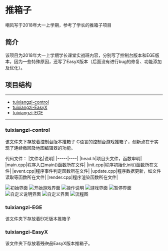# 推箱子
嘲风写于2018年大一上学期，参考了学长的推箱子项目

## 简介

该项目为2018年大一上学期学长课堂实战班内容，分别写了控制台版本和EGE版本，因为一些特殊原因，还写了EasyX版本（后面没有进行bug的修复、功能添加及优化）。

## 项目结构
***
* [tuixiangzi-control]()
* [tuixiangzi-EasyX]()
* [tuixiangzi-EGE]()
***
### tuixiangzi-control

该文件夹下存放着控制台版本推箱子
C语言的控制台游戏推箱子，创新点在于实现了连续撤回及地图编辑器的功能。

代码文件：
|文件名|说明|
|-----|----|
|head.h|项目头文件，函数申明|
|main.cpp|程序入口main()函数所在文件|
|init.cpp|程序初始化init()函数所在文件|
|event.cpp|程序事件判定函数所在文件|
|update.cpp|程序数据更新，如文件读取等函数所在文件|
|render.cpp|程序渲染函数所在文件|


![初始界面](https://github.com/Sirichaofeng/tuixiangzi/blob/master/image/control/init.png)
![开始游戏界面](https://github.com/Sirichaofeng/tuixiangzi/blob/master/image/control/sence1.png)
![操作说明](https://github.com/Sirichaofeng/tuixiangzi/blob/master/image/control/caozuoshuoming.png)
![游戏界面](https://github.com/Sirichaofeng/tuixiangzi/blob/master/image/control/game.png)
![暂停界面](https://github.com/Sirichaofeng/tuixiangzi/blob/master/image/control/pause.png)
![自定义说明界面](https://github.com/Sirichaofeng/tuixiangzi/blob/master/image/control/custom.png)
![自定义界面](https://github.com/Sirichaofeng/tuixiangzi/blob/master/image/control/custommap.png)
![流程图](https://github.com/Sirichaofeng/tuixiangzi/blob/master/image/control/liuchengtu.png)

### tuixiangzi-EGE

该文件夹下存放着EGE版本推箱子

### tuixiangzi-EasyX

该文件夹下存放着~~残次品~~EasyX版本推箱子。
